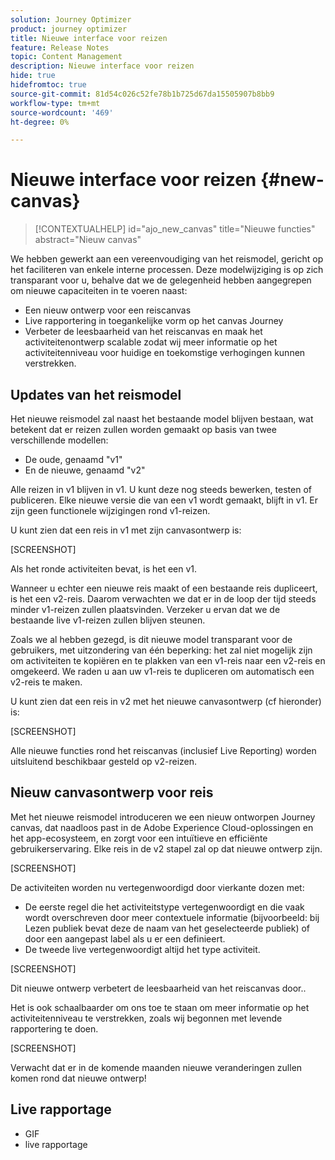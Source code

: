 ```yaml
---
solution: Journey Optimizer
product: journey optimizer
title: Nieuwe interface voor reizen
feature: Release Notes
topic: Content Management
description: Nieuwe interface voor reizen
hide: true
hidefromtoc: true
source-git-commit: 81d54c026c52fe78b1b725d67da15505907b8bb9
workflow-type: tm+mt
source-wordcount: '469'
ht-degree: 0%

---
```


# Nieuwe interface voor reizen {#new-canvas}

>[!CONTEXTUALHELP]
>id="ajo_new_canvas"
>title="Nieuwe functies"
>abstract="Nieuw canvas"

We hebben gewerkt aan een vereenvoudiging van het reismodel, gericht op het faciliteren van enkele interne processen. Deze modelwijziging is op zich transparant voor u, behalve dat we de gelegenheid hebben aangegrepen om nieuwe capaciteiten in te voeren naast:

* Een nieuw ontwerp voor een reiscanvas
* Live rapportering in toegankelijke vorm op het canvas Journey
* Verbeter de leesbaarheid van het reiscanvas en maak het activiteitenontwerp scalable zodat wij meer informatie op het activiteitenniveau voor huidige en toekomstige verhogingen kunnen verstrekken.

## Updates van het reismodel

Het nieuwe reismodel zal naast het bestaande model blijven bestaan, wat betekent dat er reizen zullen worden gemaakt op basis van twee verschillende modellen:

* De oude, genaamd &quot;v1&quot;
* En de nieuwe, genaamd &quot;v2&quot;

Alle reizen in v1 blijven in v1. U kunt deze nog steeds bewerken, testen of publiceren. Elke nieuwe versie die van een v1 wordt gemaakt, blijft in v1. Er zijn geen functionele wijzigingen rond v1-reizen.

U kunt zien dat een reis in v1 met zijn canvasontwerp is:

[SCREENSHOT]

Als het ronde activiteiten bevat, is het een v1.

Wanneer u echter een nieuwe reis maakt of een bestaande reis dupliceert, is het een v2-reis. Daarom verwachten we dat er in de loop der tijd steeds minder v1-reizen zullen plaatsvinden. Verzeker u ervan dat we de bestaande live v1-reizen zullen blijven steunen.

Zoals we al hebben gezegd, is dit nieuwe model transparant voor de gebruikers, met uitzondering van één beperking: het zal niet mogelijk zijn om activiteiten te kopiëren en te plakken van een v1-reis naar een v2-reis en omgekeerd. We raden u aan uw v1-reis te dupliceren om automatisch een v2-reis te maken.

U kunt zien dat een reis in v2 met het nieuwe canvasontwerp (cf hieronder) is:

[SCREENSHOT]

Alle nieuwe functies rond het reiscanvas (inclusief Live Reporting) worden uitsluitend beschikbaar gesteld op v2-reizen.

## Nieuw canvasontwerp voor reis

Met het nieuwe reismodel introduceren we een nieuw ontworpen Journey canvas, dat naadloos past in de Adobe Experience Cloud-oplossingen en het app-ecosysteem, en zorgt voor een intuïtieve en efficiënte gebruikerservaring. Elke reis in de v2 stapel zal op dat nieuwe ontwerp zijn.

[SCREENSHOT]

De activiteiten worden nu vertegenwoordigd door vierkante dozen met:

* De eerste regel die het activiteitstype vertegenwoordigt en die vaak wordt overschreven door meer contextuele informatie (bijvoorbeeld: bij Lezen publiek bevat deze de naam van het geselecteerde publiek) of door een aangepast label als u er een definieert.
* De tweede live vertegenwoordigt altijd het type activiteit.

[SCREENSHOT]

Dit nieuwe ontwerp verbetert de leesbaarheid van het reiscanvas door..

Het is ook schaalbaarder om ons toe te staan om meer informatie op het activiteitenniveau te verstrekken, zoals wij begonnen met levende rapportering te doen.

[SCREENSHOT]

Verwacht dat er in de komende maanden nieuwe veranderingen zullen komen rond dat nieuwe ontwerp!

## Live rapportage

* GIF
* live rapportage